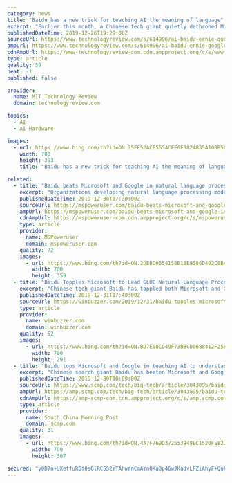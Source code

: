 ```yaml
---
category: news
title: "Baidu has a new trick for teaching AI the meaning of language"
excerpt: "Earlier this month, a Chinese tech giant quietly dethroned Microsoft and Google in an ongoing competition in AI. The company was Baidu, China’s closest equivalent to Google, and the competition was the General Language Understanding Evaluation, otherwise known as GLUE. GLUE is a widely accepted benchmark for how well an AI system understands ..."
publishedDateTime: 2019-12-26T19:29:00Z
sourceUrl: https://www.technologyreview.com/s/614996/ai-baidu-ernie-google-bert-natural-language-glue/
ampUrl: https://www.technologyreview.com/s/614996/ai-baidu-ernie-google-bert-natural-language-glue/amp/
cdnAmpUrl: https://www-technologyreview-com.cdn.ampproject.org/c/s/www.technologyreview.com/s/614996/ai-baidu-ernie-google-bert-natural-language-glue/amp/
type: article
quality: 59
heat: -1
published: false

provider:
  name: MIT Technology Review
  domain: technologyreview.com

topics:
  - AI
  - AI Hardware

images:
  - url: https://www.bing.com/th?id=ON.25FE52ACE565ACFE6F3824835A100B58
    width: 700
    height: 393
    title: "Baidu has a new trick for teaching AI the meaning of language"

related:
  - title: "Baidu beats Microsoft and Google in natural language processing competition"
    excerpt: "Organizations developing natural language processing models can evaluate their models using this benchmark. Until recently, Microsoft’s MT-DNN-SMART model was at the top of GLUE leaderboard followed by Google’s T3. Now, China’s Baidu has beaten both Microsoft and Google with its ERNIE (Enhanced Representation through kNowledge IntEgration ..."
    publishedDateTime: 2019-12-30T17:30:00Z
    sourceUrl: https://mspoweruser.com/baidu-beats-microsoft-and-google-in-natural-language-processing-competition/
    ampUrl: https://mspoweruser.com/baidu-beats-microsoft-and-google-in-natural-language-processing-competition/amp/
    cdnAmpUrl: https://mspoweruser-com.cdn.ampproject.org/c/s/mspoweruser.com/baidu-beats-microsoft-and-google-in-natural-language-processing-competition/amp/
    type: article
    provider:
      name: MSPoweruser
      domain: mspoweruser.com
    quality: 72
    images:
      - url: https://www.bing.com/th?id=ON.2DEBD0654158B1BE9586D492C8BA39D8
        width: 700
        height: 359
  - title: "Baidu Topples Microsoft to Lead GLUE Natural Language Processing Benchmark"
    excerpt: "Chinese tech giant Baidu has toppled both Microsoft and Google in terms of natural language processing. Specifically, the company’s model now sits atop the leaderboard of the General Language Understanding Evaluation (GLUE) benchmark. GLUE is a training, evaluation, and analyzing benchmark platform for natural language understanding services."
    publishedDateTime: 2019-12-31T17:40:00Z
    sourceUrl: https://winbuzzer.com/2019/12/31/baidu-topples-microsoft-to-lead-glue-natural-language-processing-benchmark-xcxwbn/
    type: article
    provider:
      name: winbuzzer.com
      domain: winbuzzer.com
    quality: 52
    images:
      - url: https://www.bing.com/th?id=ON.BD7E08CD49F73B8CD0688412F25EF8DF
        width: 700
        height: 291
  - title: "Baidu tops Microsoft and Google in teaching AI to understand human language, thanks to differences between Chinese and English"
    excerpt: "Chinese search giant Baidu has beaten Microsoft and Google in an ongoing natural language processing competition, thanks to the linguistic differences between Chinese and English. Baidu’s model, called ERNIE (Enhanced Representation through kNowledge IntEgration), recorded the highest score of 90.1 – just ahead of Microsoft and Google ..."
    publishedDateTime: 2019-12-30T10:09:00Z
    sourceUrl: https://www.scmp.com/tech/big-tech/article/3043895/baidu-tops-microsoft-and-google-teaching-ai-understand-human-language
    ampUrl: https://amp.scmp.com/tech/big-tech/article/3043895/baidu-tops-microsoft-and-google-teaching-ai-understand-human-language
    cdnAmpUrl: https://amp-scmp-com.cdn.ampproject.org/c/s/amp.scmp.com/tech/big-tech/article/3043895/baidu-tops-microsoft-and-google-teaching-ai-understand-human-language
    type: article
    provider:
      name: South China Morning Post
      domain: scmp.com
    quality: 31
    images:
      - url: https://www.bing.com/th?id=ON.4A7F769D372553949EC1520FE8229280
        width: 700
        height: 367

secured: "y0D7n+UXetfuR6f0sOlRC5S2YTAhwanCmAYnQKa0p46wJKadvLFZiAhyF+QuktPicfpiSBEDvdJZGcAW3YxKc2yofsitpnFB+TwjrUZP2B3YPDuhLWWGqaAR7OQICQrUmvxWgFmKbPaXcAyrKkL2w3uGfTwdslu/4RMdKmquxwIANYW3U0dbIIcj6nu3fOKqFPDTUaoH5+4pdG8pE/R7RnzIBnfcz5xFoV6NbhAp3futBF7/xoQw4TAxvURRSlThQ95hIGl36M4lkd6FEknWHg==;Ln/8md8RC+USncr1OjG8Bw=="
---
```


